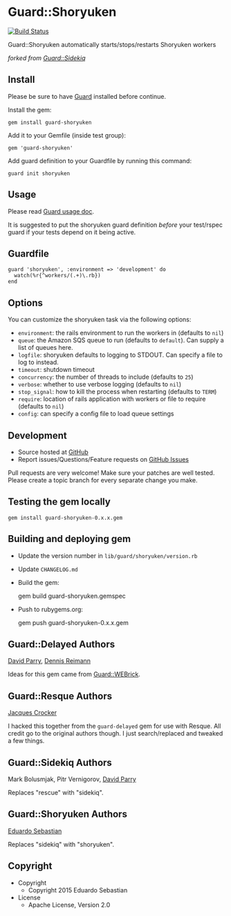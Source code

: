 # Guard::Shoryuken

[![Build Status](https://secure.travis-ci.org/esebastian/guard-shoryuken.png)](http://travis-ci.org/esebastian/guard-shoryuken)

Guard::Shoryuken automatically starts/stops/restarts Shoryuken workers

*forked from [Guard::Sidekiq](https://github.com/uken/guard-sidekiq)*

## Install

Please be sure to have [Guard](http://github.com/guard/guard) installed before continue.

Install the gem:

    gem install guard-shoryuken

Add it to your Gemfile (inside test group):

    gem 'guard-shoryuken'

Add guard definition to your Guardfile by running this command:

    guard init shoryuken

## Usage

Please read [Guard usage doc](http://github.com/guard/guard#readme).

It is suggested to put the shoryuken guard definition *before* your test/rspec guard if your tests depend on it
being active.

## Guardfile

    guard 'shoryuken', :environment => 'development' do
      watch(%r{^workers/(.+)\.rb})
    end

## Options

You can customize the shoryuken task via the following options:

* `environment`: the rails environment to run the workers in (defaults to `nil`)
* `queue`: the Amazon SQS queue to run (defaults to `default`). Can supply a list of queues here.
* `logfile`: shoryuken defaults to logging to STDOUT. Can specify a file to log to instead.
* `timeout`: shutdown timeout
* `concurrency`: the number of threads to include (defaults to `25`)
* `verbose`: whether to use verbose logging (defaults to `nil`)
* `stop_signal`: how to kill the process when restarting (defaults to `TERM`)
* `require`: location of rails application with workers or file to require (defaults to `nil`)
* `config`: can specify a config file to load queue settings


## Development

 * Source hosted at [GitHub](http://github.com/esebastian/guard-shoryuken)
 * Report issues/Questions/Feature requests on [GitHub Issues](http://github.com/esebastian/guard-shoryuken/issues)

Pull requests are very welcome! Make sure your patches are well tested. Please create a topic branch for every separate change
you make.

## Testing the gem locally

    gem install guard-shoryuken-0.x.x.gem

## Building and deploying gem

 * Update the version number in `lib/guard/shoryuken/version.rb`
 * Update `CHANGELOG.md`
 * Build the gem:

    gem build guard-shoryuken.gemspec

 * Push to rubygems.org:

    gem push guard-shoryuken-0.x.x.gem

## Guard::Delayed Authors

[David Parry](https://github.com/suranyami), 
[Dennis Reimann](https://github.com/dbloete)

Ideas for this gem came from [Guard::WEBrick](http://github.com/fnichol/guard-webrick).


## Guard::Resque Authors

[Jacques Crocker](https://github.com/railsjedi)

I hacked this together from the `guard-delayed` gem for use with Resque. All credit go to the original authors though. I just search/replaced and tweaked a few things.

## Guard::Sidekiq Authors
Mark Bolusmjak, 
Pitr Vernigorov, 
[David Parry](https://github.com/suranyami)

Replaces "rescue" with "sidekiq".

## Guard::Shoryuken Authors
[Eduardo Sebastian](https://github.com/esebastian)

Replaces "sidekiq" with "shoryuken".

## Copyright

* Copyright
  * Copyright 2015 Eduardo Sebastian
* License
  * Apache License, Version 2.0
